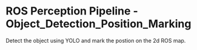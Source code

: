# ROS Perception Pipeline - Object_Detection_Position_Marking
Detect the object using YOLO and mark the postion on the 2d ROS map.
